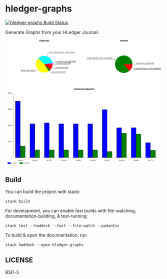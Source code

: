 # hledger-graphs

[![hledger-graphs Build Status](https://travis-ci.org/prikhi/hledger-graphs.svg?branch=master)](https://travis-ci.org/prikhi/hledger-graphs)


Generate Graphs from your HLedger Journal.

![Pie and Bar Graphs Showing Income & Expenses](https://raw.githubusercontent.com/prikhi/hledger-graphs/master/sample.png "hledger-graphs Screenshot")


## Build

You can build the project with stack:

```
stack build
```

For development, you can enable fast builds with file-watching,
documentation-building, & test-running:

```
stack test --haddock --fast --file-watch --pedantic
```

To build & open the documentation, run

```
stack haddock --open hledger-graphs
```


## LICENSE

BSD-3

